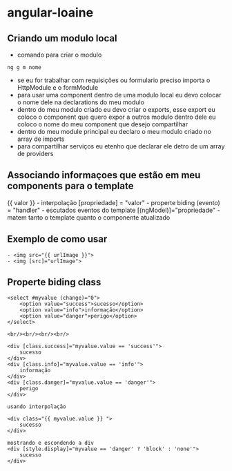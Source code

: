 # angular-loaine

## Criando um modulo local
- comando para criar o modulo
`````
ng g m nome
``````
- se eu for trabalhar com requisições ou formulario preciso importa o HttpModule e o formModule
- para usar uma component dentro de uma modulo local eu devo colocar o nome dele na declarations do meu modulo
- dentro do meu modulo criado eu devo criar o exports, esse export eu coloco o component que quero expor a outros modulo dentro dele eu coloco o nome do meu component que desejo compartilhar
- dentro do meu module principal eu declaro o meu modulo criado no array de imports
- para compartilhar serviços eu etenho que declarar ele detro de um array de providers

## Associando informaçoes que estão em meu components para o template

{{ valor }} - interpolação 
[propriedade] = "valor" - properte biding
(evento) = "handler" - escutados eventos do template
[(ngModel)]="propriedade" - matem tanto o template quanto o componente atualizado

## Exemplo de como usar
``````
- <img src="{{ urlImage }}">
- <img [src]="urlImage">
``````

## Properte biding class
``````
<select #myvalue (change)="0">
    <option value="success">sucesso</option>
    <option value="info">informação</option>
    <option value="danger">perigo</option>
</select>

<br/><br/><br/><br/>

<div [class.success]="myvalue.value == 'success'">
    sucesso
</div>
<div [class.info]="myvalue.value == 'info'">
    informação
</div>
<div [class.danger]="myvalue.value == 'danger'">
    perigo
</div>

usando interpolação

<div class="{{ myvalue.value }} ">
    sucesso
</div>

mostrando e escondendo a div
<div [style.display]="myvalue == 'danger' ? 'block' : 'none'">
    sucesso
</div>


``````
